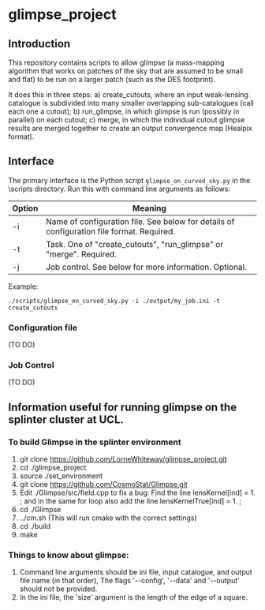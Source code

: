 # glimpse_project

## Introduction

This repository contains scripts to allow glimpse (a mass-mapping algorithm that works on patches of the sky that are assumed to be small and flat) to be run on a larger patch (such as the DES footprint).

It does this in three steps:
a) create_cutouts, where an input weak-lensing catalogue is subdivided into many smaller overlapping sub-catalogues (call each one a cutout);
b) run_glimpse, in which glimpse is run (possibly in parallel) on each cutout;
c) merge, in which the individual cutout glimpse results are merged together to create an output convergence map (Healpix format).

## Interface

The primary interface is the Python script `glimpse_on_curved_sky.py` in the \scripts directory. Run this with command line arguments as follows:

| Option | Meaning |
| --- | --- |
| -i | Name of configuration file. See below for details of configuration file format. Required. |
| -t | Task. One of "create_cutouts", "run_glimpse" or "merge". Required. |
| -j | Job control. See below for more information. Optional. |

Example:
```
./scripts/glimpse_on_curved_sky.py -i ./output/my_job.ini -t create_cutouts
```

### Configuration file

(TO DO)

### Job Control

(TO DO)

## Information useful for running glimpse on the splinter cluster at UCL.

### To build Glimpse in the splinter environment

1. git clone https://github.com/LorneWhiteway/glimpse_project.git
2. cd ./glimpse_project
3. source ./set_environment
4. git clone https://github.com/CosmoStat/Glimpse.git
5. Edit ./Glimpse/src/field.cpp to fix a bug: Find the line 
lensKernel[ind] = 1. ;
and in the same for loop also add the line
lensKernelTrue[ind] = 1. ;
6. cd ./Glimpse
7. ../cm.sh (This will run cmake with the correct settings)
8. cd ./build
9. make

### Things to know about glimpse:
1. Command line arguments should be ini file, input catalogue, and output file name (in that order), The flags '--config', '--data' and '--output' should not be provided.
2. In the ini file, the 'size' argument is the length of the edge of a square. 
